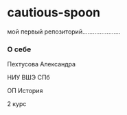 # cautious-spoon
мой первый репозиторий......................

### О себе 

Пехтусова Александра

НИУ ВШЭ СПб

ОП История 

2 курс 
